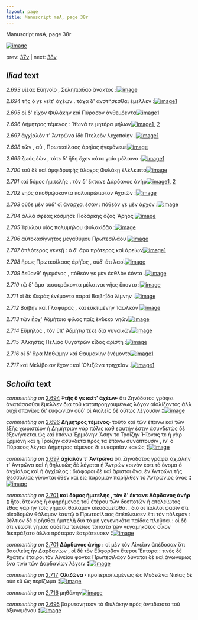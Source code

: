 ```yaml
---
layout: page
title: Manuscript msA, page 38r
---
```


Manuscript msA, page 38r

[![image](http://www.homermultitext.org/iipsrv?OBJ=IIP,1.0&FIF=/project/homer/pyramidal/deepzoom/hmt/vaimg/2017a/VA038RN_0039.tif&WID=100&CVT=JPEG)](http://www.homermultitext.org/ict2/?urn=urn:cite2:hmt:vaimg.2017a:VA038RN_0039)

prev:  [37v](../37v) | next:  [38v](../38v)

## *Iliad* text

*2.693* <a id="2.693"/> υἱέας Εὐηνοῖο , 						 Σεληπιάδαο ἄνακτος :[![image](http://www.homermultitext.org/iipsrv?OBJ=IIP,1.0&FIF=/project/homer/pyramidal/deepzoom/hmt/vaimg/2017a/VA038RN_0039.tif&RGN=0.118,0.2235,0.398,0.0354&WID=1000&CVT=JPEG)](http://www.homermultitext.org/ict2/?urn=urn:cite2:hmt:vaimg.2017a:VA038RN_0039@0.118,0.2235,0.398,0.0354)

*2.694* <a id="2.694"/> τῆς ὅ γε κεῖτ' ἀχέων . τάχα δ' ἀνστήσεσθαι ἔμελλεν :[![image](http://www.homermultitext.org/iipsrv?OBJ=IIP,1.0&FIF=/project/homer/pyramidal/deepzoom/hmt/vaimg/2017a/VA038RN_0039.tif&RGN=0.145,0.246,0.398,0.0301&WID=1000&CVT=JPEG)](http://www.homermultitext.org/ict2/?urn=urn:cite2:hmt:vaimg.2017a:VA038RN_0039@0.145,0.246,0.398,0.0301)[1](#msA_2.704)

*2.695* <a id="2.695"/> οἱ δ' εἶχον Φυλάκην καὶ Πύρασον ἀνθεμόεντα[![image](http://www.homermultitext.org/iipsrv?OBJ=IIP,1.0&FIF=/project/homer/pyramidal/deepzoom/hmt/vaimg/2017a/VA038RN_0039.tif&RGN=0.14,0.2634,0.398,0.0301&WID=1000&CVT=JPEG)](http://www.homermultitext.org/ict2/?urn=urn:cite2:hmt:vaimg.2017a:VA038RN_0039@0.14,0.2634,0.398,0.0301)[1](#msAint_2.712)

*2.696* <a id="2.696"/> Δήμητρος τέμενος : 						 Ί̈τωνά τε μητέρα 					μήλων[![image](http://www.homermultitext.org/iipsrv?OBJ=IIP,1.0&FIF=/project/homer/pyramidal/deepzoom/hmt/vaimg/2017a/VA038RN_0039.tif&RGN=0.137,0.2837,0.398,0.0301&WID=1000&CVT=JPEG)](http://www.homermultitext.org/ict2/?urn=urn:cite2:hmt:vaimg.2017a:VA038RN_0039@0.137,0.2837,0.398,0.0301)[1](#msA_2.706), [2](#msA_2.705)

*2.697* <a id="2.697"/> ἀγχίαλόν τ' Ἀντρῶνα ἰ̈δὲ Πτελεὸν λεχεποίην .[![image](http://www.homermultitext.org/iipsrv?OBJ=IIP,1.0&FIF=/project/homer/pyramidal/deepzoom/hmt/vaimg/2017a/VA038RN_0039.tif&RGN=0.131,0.304,0.398,0.0301&WID=1000&CVT=JPEG)](http://www.homermultitext.org/ict2/?urn=urn:cite2:hmt:vaimg.2017a:VA038RN_0039@0.131,0.304,0.398,0.0301)[1](#msA_2.707)

*2.698* <a id="2.698"/> τῶν , αὖ , Πρωτεσίλαος 					ἀρήϊος ἡγεμόνευε[![image](http://www.homermultitext.org/iipsrv?OBJ=IIP,1.0&FIF=/project/homer/pyramidal/deepzoom/hmt/vaimg/2017a/VA038RN_0039.tif&RGN=0.135,0.3243,0.398,0.0301&WID=1000&CVT=JPEG)](http://www.homermultitext.org/ict2/?urn=urn:cite2:hmt:vaimg.2017a:VA038RN_0039@0.135,0.3243,0.398,0.0301)

*2.699* <a id="2.699"/> ζωὸς ἐὼν , τότε δ' ἤδη ἔχεν κάτα γαῖα μέλαινα :[![image](http://www.homermultitext.org/iipsrv?OBJ=IIP,1.0&FIF=/project/homer/pyramidal/deepzoom/hmt/vaimg/2017a/VA038RN_0039.tif&RGN=0.137,0.3401,0.416,0.0301&WID=1000&CVT=JPEG)](http://www.homermultitext.org/ict2/?urn=urn:cite2:hmt:vaimg.2017a:VA038RN_0039@0.137,0.3401,0.416,0.0301)[1](#msA_2.708)

*2.700* <a id="2.700"/> τοῦ δὲ καὶ ἀμφιδρυφὴς ἄλοχος Φυλάκῃ ἐλέλειπτο[![image](http://www.homermultitext.org/iipsrv?OBJ=IIP,1.0&FIF=/project/homer/pyramidal/deepzoom/hmt/vaimg/2017a/VA038RN_0039.tif&RGN=0.126,0.3604,0.447,0.0301&WID=1000&CVT=JPEG)](http://www.homermultitext.org/ict2/?urn=urn:cite2:hmt:vaimg.2017a:VA038RN_0039@0.126,0.3604,0.447,0.0301)

*2.701* <a id="2.701"/> καὶ δόμος ἡμιτελὴς . τὸν δ' ἔκτανε Δάρδανος ἀνὴρ[![image](http://www.homermultitext.org/iipsrv?OBJ=IIP,1.0&FIF=/project/homer/pyramidal/deepzoom/hmt/vaimg/2017a/VA038RN_0039.tif&RGN=0.123,0.3822,0.447,0.0301&WID=1000&CVT=JPEG)](http://www.homermultitext.org/ict2/?urn=urn:cite2:hmt:vaimg.2017a:VA038RN_0039@0.123,0.3822,0.447,0.0301)[1](#msA_2.710), [2](#msA_2.709)

*2.702* <a id="2.702"/> νηὸς ἀποθρῴσκοντα πολυπρώτιστον Ἀχαιῶν :[![image](http://www.homermultitext.org/iipsrv?OBJ=IIP,1.0&FIF=/project/homer/pyramidal/deepzoom/hmt/vaimg/2017a/VA038RN_0039.tif&RGN=0.123,0.4003,0.447,0.0301&WID=1000&CVT=JPEG)](http://www.homermultitext.org/ict2/?urn=urn:cite2:hmt:vaimg.2017a:VA038RN_0039@0.123,0.4003,0.447,0.0301)

*2.703* <a id="2.703"/> οὐδε μὲν οὐδ' οἳ ἄναρχοι ἔσαν : πόθεόν γε μὲν ἀρχὸν :[![image](http://www.homermultitext.org/iipsrv?OBJ=IIP,1.0&FIF=/project/homer/pyramidal/deepzoom/hmt/vaimg/2017a/VA038RN_0039.tif&RGN=0.123,0.4184,0.447,0.0301&WID=1000&CVT=JPEG)](http://www.homermultitext.org/ict2/?urn=urn:cite2:hmt:vaimg.2017a:VA038RN_0039@0.123,0.4184,0.447,0.0301)

*2.704* <a id="2.704"/> ἀλλά σφεας κόσμησε Ποδάρκης ὄζος Ἄρηος 				[![image](http://www.homermultitext.org/iipsrv?OBJ=IIP,1.0&FIF=/project/homer/pyramidal/deepzoom/hmt/vaimg/2017a/VA038RN_0039.tif&RGN=0.112,0.4387,0.447,0.0301&WID=1000&CVT=JPEG)](http://www.homermultitext.org/ict2/?urn=urn:cite2:hmt:vaimg.2017a:VA038RN_0039@0.112,0.4387,0.447,0.0301)

*2.705* <a id="2.705"/> Ἰφίκλου υἱὸς πολυμήλου 						 Φυλακίδᾱο :[![image](http://www.homermultitext.org/iipsrv?OBJ=IIP,1.0&FIF=/project/homer/pyramidal/deepzoom/hmt/vaimg/2017a/VA038RN_0039.tif&RGN=0.109,0.4567,0.447,0.0301&WID=1000&CVT=JPEG)](http://www.homermultitext.org/ict2/?urn=urn:cite2:hmt:vaimg.2017a:VA038RN_0039@0.109,0.4567,0.447,0.0301)

*2.706* <a id="2.706"/> αὐτοκασίγνητος μεγαθύμου Πρωτεσιλάου 				[![image](http://www.homermultitext.org/iipsrv?OBJ=IIP,1.0&FIF=/project/homer/pyramidal/deepzoom/hmt/vaimg/2017a/VA038RN_0039.tif&RGN=0.109,0.4748,0.447,0.0301&WID=1000&CVT=JPEG)](http://www.homermultitext.org/ict2/?urn=urn:cite2:hmt:vaimg.2017a:VA038RN_0039@0.109,0.4748,0.447,0.0301)

*2.707* <a id="2.707"/> ὁπλότερος γενεῇ : ὁ δ' ἄρα πρότερος καὶ ἀρείων[![image](http://www.homermultitext.org/iipsrv?OBJ=IIP,1.0&FIF=/project/homer/pyramidal/deepzoom/hmt/vaimg/2017a/VA038RN_0039.tif&RGN=0.11,0.4944,0.447,0.0301&WID=1000&CVT=JPEG)](http://www.homermultitext.org/ict2/?urn=urn:cite2:hmt:vaimg.2017a:VA038RN_0039@0.11,0.4944,0.447,0.0301)[1](#msAint_2.713)

*2.708* <a id="2.708"/> ἥρως Πρωτεσίλαος 					ἀρήϊος , οὐδ' έτι λαοὶ[![image](http://www.homermultitext.org/iipsrv?OBJ=IIP,1.0&FIF=/project/homer/pyramidal/deepzoom/hmt/vaimg/2017a/VA038RN_0039.tif&RGN=0.104,0.5154,0.447,0.0301&WID=1000&CVT=JPEG)](http://www.homermultitext.org/ict2/?urn=urn:cite2:hmt:vaimg.2017a:VA038RN_0039@0.104,0.5154,0.447,0.0301)

*2.709* <a id="2.709"/> δεύονθ' ἡγεμόνος , πόθεόν γε μὲν ἐσθλὸν ἐόντα .[![image](http://www.homermultitext.org/iipsrv?OBJ=IIP,1.0&FIF=/project/homer/pyramidal/deepzoom/hmt/vaimg/2017a/VA038RN_0039.tif&RGN=0.11,0.5335,0.447,0.0301&WID=1000&CVT=JPEG)](http://www.homermultitext.org/ict2/?urn=urn:cite2:hmt:vaimg.2017a:VA038RN_0039@0.11,0.5335,0.447,0.0301)

*2.710* <a id="2.710"/> τῷ δ' ἅμα τεσσεράκοντα μέλαιναι νῆες ἕποντο :[![image](http://www.homermultitext.org/iipsrv?OBJ=IIP,1.0&FIF=/project/homer/pyramidal/deepzoom/hmt/vaimg/2017a/VA038RN_0039.tif&RGN=0.11,0.5576,0.447,0.0301&WID=1000&CVT=JPEG)](http://www.homermultitext.org/ict2/?urn=urn:cite2:hmt:vaimg.2017a:VA038RN_0039@0.11,0.5576,0.447,0.0301)

*2.711* <a id="2.711"/> οἱ δὲ Φερὰς 					ἐνέμοντο παραὶ Βοιβηΐδα 					λίμνην .[![image](http://www.homermultitext.org/iipsrv?OBJ=IIP,1.0&FIF=/project/homer/pyramidal/deepzoom/hmt/vaimg/2017a/VA038RN_0039.tif&RGN=0.109,0.5741,0.447,0.0301&WID=1000&CVT=JPEG)](http://www.homermultitext.org/ict2/?urn=urn:cite2:hmt:vaimg.2017a:VA038RN_0039@0.109,0.5741,0.447,0.0301)

*2.712* <a id="2.712"/> Βοίβην καὶ 						 Γλαφυρὰς , καὶ 					ἐϋκτιμένην Ἰ̈αωλκὸν 				[![image](http://www.homermultitext.org/iipsrv?OBJ=IIP,1.0&FIF=/project/homer/pyramidal/deepzoom/hmt/vaimg/2017a/VA038RN_0039.tif&RGN=0.113,0.5929,0.447,0.0301&WID=1000&CVT=JPEG)](http://www.homermultitext.org/ict2/?urn=urn:cite2:hmt:vaimg.2017a:VA038RN_0039@0.113,0.5929,0.447,0.0301)

*2.713* <a id="2.713"/> τῶν ἦρχ' Ἀδμήτοιο 					φίλος παῖς ἕνδεκα νηῶν[![image](http://www.homermultitext.org/iipsrv?OBJ=IIP,1.0&FIF=/project/homer/pyramidal/deepzoom/hmt/vaimg/2017a/VA038RN_0039.tif&RGN=0.113,0.6132,0.447,0.0301&WID=1000&CVT=JPEG)](http://www.homermultitext.org/ict2/?urn=urn:cite2:hmt:vaimg.2017a:VA038RN_0039@0.113,0.6132,0.447,0.0301)

*2.714* <a id="2.714"/> Εὔμηλος , τὸν ὑπ' 						 Ἀδμήτῳ τέκε δῖα γυναικῶν[![image](http://www.homermultitext.org/iipsrv?OBJ=IIP,1.0&FIF=/project/homer/pyramidal/deepzoom/hmt/vaimg/2017a/VA038RN_0039.tif&RGN=0.113,0.6298,0.447,0.0301&WID=1000&CVT=JPEG)](http://www.homermultitext.org/ict2/?urn=urn:cite2:hmt:vaimg.2017a:VA038RN_0039@0.113,0.6298,0.447,0.0301)

*2.715* <a id="2.715"/> Ἄλκηστις 					 Πελίαο θυγατρῶν εἶδος ἀρίστη :[![image](http://www.homermultitext.org/iipsrv?OBJ=IIP,1.0&FIF=/project/homer/pyramidal/deepzoom/hmt/vaimg/2017a/VA038RN_0039.tif&RGN=0.116,0.6524,0.447,0.0301&WID=1000&CVT=JPEG)](http://www.homermultitext.org/ict2/?urn=urn:cite2:hmt:vaimg.2017a:VA038RN_0039@0.116,0.6524,0.447,0.0301)

*2.716* <a id="2.716"/> οἱ δ' ἄρα Μηθώμην 					καὶ Θαυμακίην ἐνέμοντο[![image](http://www.homermultitext.org/iipsrv?OBJ=IIP,1.0&FIF=/project/homer/pyramidal/deepzoom/hmt/vaimg/2017a/VA038RN_0039.tif&RGN=0.116,0.6727,0.447,0.0301&WID=1000&CVT=JPEG)](http://www.homermultitext.org/ict2/?urn=urn:cite2:hmt:vaimg.2017a:VA038RN_0039@0.116,0.6727,0.447,0.0301)[1](#msAext_2.714)

*2.717* <a id="2.717"/> καὶ Μελίβοιαν 					ἔχον : καὶ Ὀλιζῶνα 					τρηχεῖαν .[![image](http://www.homermultitext.org/iipsrv?OBJ=IIP,1.0&FIF=/project/homer/pyramidal/deepzoom/hmt/vaimg/2017a/VA038RN_0039.tif&RGN=0.115,0.6907,0.447,0.0421&WID=1000&CVT=JPEG)](http://www.homermultitext.org/ict2/?urn=urn:cite2:hmt:vaimg.2017a:VA038RN_0039@0.115,0.6907,0.447,0.0421)[1](#msA_2.711)

## *Scholia* text

*commenting on* [2.694](#2.694)  <a id="msA_2.704"/> **‡τῆς ὅ γε κεῖτ' ἀχέων·** ὅτι Ζηνόδοτος γράφει ἀνατάσασθαι ἔμελλεν δια τοῦ καταπροηγουμένως λόγον αἰολίζοντος ἀλλ ουχὶ σπανίως δι' ευφωνίαν οὐδ' οἱ Αιολεῖς δὲ οὕτως λέγουσιν ⁑[![image](http://www.homermultitext.org/iipsrv?OBJ=IIP,1.0&FIF=/project/homer/pyramidal/deepzoom/hmt/vaimg/2017a/VA038RN_0039.tif&RGN=0.135,0.1166,0.6087,0.0368&WID=1000&CVT=JPEG)](http://www.homermultitext.org/ict2/?urn=urn:cite2:hmt:vaimg.2017a:VA038RN_0039@0.135,0.1166,0.6087,0.0368)

*commenting on* [2.696](#2.696)  <a id="msA_2.706"/> **Δήμητρος τέμενος·** τοῦτο καὶ τῶν ἐπάνω καὶ τῶν ἑξῆς χωριστέον ἡ Δημήτριον γὰρ πόλις καθ εαυτήν ἐστιν ἀσυνδετώς δὲ ἐξενήνεκται ὡς καὶ ἐπάνω Ἑρμιόνην Ἄσην τε Τροίζην Ἠϊονας τε ἡ γὰρ Ερμιόνη καὶ ἡ Τροίζην ἀσύνδετα πρὸς τὰ ἐπάνω συνάπτουσιν , ἵν' ὁ Πύρασος λέγται Δήμητρος τέμενος δι ευκαρπίαν κακῶς ⁑[![image](http://www.homermultitext.org/iipsrv?OBJ=IIP,1.0&FIF=/project/homer/pyramidal/deepzoom/hmt/vaimg/2017a/VA038RN_0039.tif&RGN=0.1407,0.1504,0.626,0.0363&WID=1000&CVT=JPEG)](http://www.homermultitext.org/ict2/?urn=urn:cite2:hmt:vaimg.2017a:VA038RN_0039@0.1407,0.1504,0.626,0.0363)

*commenting on* [2.697](#2.697)  <a id="msA_2.707"/> **ἀχίαλόν τ' Ἀντρῶνα** ὅτι Ζηνόδοτος γράφει ἀχιάλην τ' Ἀντρῶνα καὶ ἡ θηλυκῶς δὲ λέγεται ἡ Ἀντρών κοινόν ἐστι τὸ ὄνομα ὁ ἀγχίαλος καὶ ἡ ἀγχίαλος : διάφοροι δὲ καὶ ἄριστοι ὅνοι ἐν Ἀντρῶνι τῆς Θεσσαλίας γίνονται ὅθεν καὶ εἰς παρομίαν παρῆλθεν τὸ Ἀντρώνιος ὄνος ⁑[![image](http://www.homermultitext.org/iipsrv?OBJ=IIP,1.0&FIF=/project/homer/pyramidal/deepzoom/hmt/vaimg/2017a/VA038RN_0039.tif&RGN=0.13,0.1715,0.6327,0.0375&WID=1000&CVT=JPEG)](http://www.homermultitext.org/ict2/?urn=urn:cite2:hmt:vaimg.2017a:VA038RN_0039@0.13,0.1715,0.6327,0.0375)

*commenting on* [2.701](#2.701)  <a id="msA_2.709"/> **καὶ δόμος ἡμιτελὴς , τὸν δ' έκτανε Δάρδανος ἀνήρ ⁑** ἤτοι ἄτεκνος ἢ ἀφηρήμενος τοῦ ἑτέρου τῶν δεσποτῶν ἠ ατελείωτος ἔθος γὰρ ἢν τοῖς γήμασι θάλαμον οἰκοδομεῖσθαι . διὃ οἱ πολλοὶ φασὶν ὅτι οἰκοδομῶν θάλαμον ἑαυτῷ ὁ Πρωτεσίλαος ἀπέπλευσεν ἐπι τὸν πόλεμον : βέλτιον δὲ εἰρῆσθαι ἡμιτελῆ διὰ τὸ μὴ γεγενηκότα παῖδας πλεῦσαι : οἱ δὲ ὅτι νεωστὶ γήμας οὐδέπω τελείως τὰ κατὰ τῶν γεγαμηκότος οἷκον διεπράξατο ἀλλα πρότερον ἐστράτευσεν ⁑[![image](http://www.homermultitext.org/iipsrv?OBJ=IIP,1.0&FIF=/project/homer/pyramidal/deepzoom/hmt/vaimg/2017a/VA038RN_0039.tif&RGN=0.5497,0.2618,0.2237,0.1277&WID=1000&CVT=JPEG)](http://www.homermultitext.org/ict2/?urn=urn:cite2:hmt:vaimg.2017a:VA038RN_0039@0.5497,0.2618,0.2237,0.1277)

*commenting on* [2.701](#2.701)  <a id="msA_2.710"/> **Δάρδανος ἀνὴρ :** οἱ μὲν τὸν Αἰνείαν ἀπέδοσαν ὅτι βασιλεὺς ἦν Δαρδανίων , οἱ δὲ τὸν Εὕφορβον ἕτεροι Ἕκτορα : τινὲς δὲ Ἀχάτην ἑταιροι τὸν Αἰνείου φονέα Πρωτεσιλάον δύναται δὲ καὶ ἀνωνύμως ἕνα τινὰ τῶν Δαρδανίων λέγειν ⁑[![image](http://www.homermultitext.org/iipsrv?OBJ=IIP,1.0&FIF=/project/homer/pyramidal/deepzoom/hmt/vaimg/2017a/VA038RN_0039.tif&RGN=0.5617,0.397,0.1903,0.0854&WID=1000&CVT=JPEG)](http://www.homermultitext.org/ict2/?urn=urn:cite2:hmt:vaimg.2017a:VA038RN_0039@0.5617,0.397,0.1903,0.0854)

*commenting on* [2.717](#2.717)  <a id="msA_2.711"/> **Ὀλιζῶνα ·** προπερισπωμένως ὡς Μεδεῶνα Νικίας δὲ οὐκ εῦ ὡς περίζωμα ⁑[![image](http://www.homermultitext.org/iipsrv?OBJ=IIP,1.0&FIF=/project/homer/pyramidal/deepzoom/hmt/vaimg/2017a/VA038RN_0039.tif&RGN=0.5617,0.4891,0.1907,0.0418&WID=1000&CVT=JPEG)](http://www.homermultitext.org/ict2/?urn=urn:cite2:hmt:vaimg.2017a:VA038RN_0039@0.5617,0.4891,0.1907,0.0418)

*commenting on* [2.716](#2.716)  <a id="msAext_2.714.comment"/> μηθάνην[![image](http://www.homermultitext.org/iipsrv?OBJ=IIP,1.0&FIF=/project/homer/pyramidal/deepzoom/hmt/vaimg/2017a/VA038RN_0039.tif&RGN=0.761,0.6776,0.051,0.0133&WID=1000&CVT=JPEG)](http://www.homermultitext.org/ict2/?urn=urn:cite2:hmt:vaimg.2017a:VA038RN_0039@0.761,0.6776,0.051,0.0133)

*commenting on* [2.695](#2.695)  <a id="msAint_2.712.comment"/> βαρυτονητεον τὸ Φυλὰκην πρὸς ἀντιδιαστο τοῦ ὀξυνομένου ⁑[![image](http://www.homermultitext.org/iipsrv?OBJ=IIP,1.0&FIF=/project/homer/pyramidal/deepzoom/hmt/vaimg/2017a/VA038RN_0039.tif&RGN=0.0833,0.2723,0.0593,0.0496&WID=1000&CVT=JPEG)](http://www.homermultitext.org/ict2/?urn=urn:cite2:hmt:vaimg.2017a:VA038RN_0039@0.0833,0.2723,0.0593,0.0496)